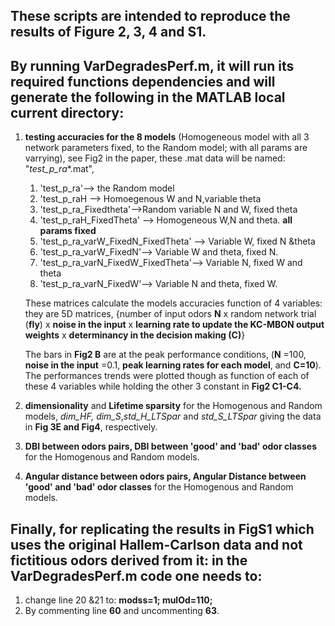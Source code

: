 ## These scripts are intended to reproduce the results of Figure 2, 3, 4 and S1. 
## By running **VarDegradesPerf.m**, it will run its required functions dependencies and will generate the following in the MATLAB local current directory:

1. **testing accuracies for the 8 models** (Homogeneous model with all 3 network parameters fixed, to the Random model; with all params are varrying), see Fig2 in the paper, these .mat data will be named: "*test_p_ra**.mat", 
   1. 'test_p_ra'--> the Random model
   1. 'test_p_raH --> Homoegenous W and N,variable theta
   1. 'test_p_ra_Fixedtheta'-->Random variable N and W, fixed theta
   1. 'test_p_raH_FixedTheta' --> Homogeneous W,N and theta. **all params fixed**
   1. 'test_p_ra_varW_FixedN_FixedTheta' --> Variable W, fixed N &theta
   1. 'test_p_ra_varW_FixedN'--> Variable W and theta, fixed N. 
   1. 'test_p_ra_varN_FixedW_FixedTheta'--> Variable N, fixed W and theta
   1. 'test_p_ra_varN_FixedW'--> Variable N and theta, fixed W.

   These matrices calculate the models accuracies function of 4 variables: they are 5D matrices, {number of input odors **N** x random network trial (**fly**) x        **noise in the input** x **learning rate to update the KC-MBON output weights** x **determinancy in the decision making (C)**} 

   The bars in **Fig2 B** are at the peak performance conditions, (**N** =100, **noise in the input** =0.1, **peak learning rates for each model**, and **C=10**).      The performances trends were plotted though as function of each of these 4 variables while holding the other 3 constant in **Fig2 C1-C4.** 
                                          
1.  **dimensionality** and **Lifetime sparsity** for the Homogenous and Random models, *dim_HF, dim_S*,*std_H_LTSpar* and *std_S_LTSpar* giving the data in **Fig 3E and Fig4**, respectively.
1. **DBI between odors pairs, DBI between 'good' and 'bad' odor classes** for the Homogenous and Random models. 
1. **Angular distance between odors pairs, Angular Distance between 'good' and 'bad' odor classes** for the Homogenous and Random models.

## Finally, for replicating the results in **FigS1** which uses the original Hallem-Carlson data and not fictitious odors derived from it: in the **VarDegradesPerf.m** code one needs to:
1. change line 20 &21 to: **modss=1; mulOd=110;**
2. By commenting line **60** and uncommenting **63**. 

